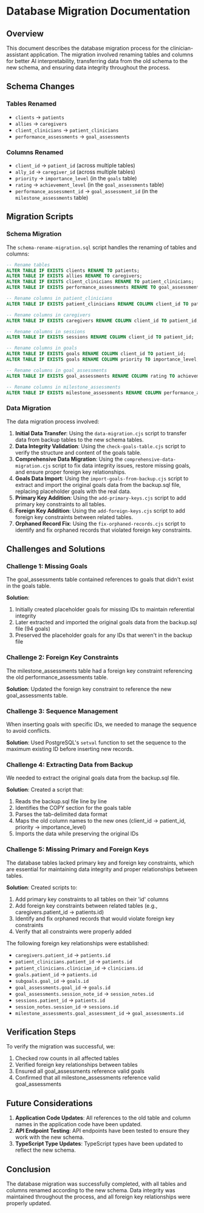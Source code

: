 # Database Migration Documentation

## Overview

This document describes the database migration process for the clinician-assistant application. The migration involved renaming tables and columns for better AI interpretability, transferring data from the old schema to the new schema, and ensuring data integrity throughout the process.

## Schema Changes

### Tables Renamed

- `clients` → `patients`
- `allies` → `caregivers`
- `client_clinicians` → `patient_clinicians`
- `performance_assessments` → `goal_assessments`

### Columns Renamed

- `client_id` → `patient_id` (across multiple tables)
- `ally_id` → `caregiver_id` (across multiple tables)
- `priority` → `importance_level` (in the `goals` table)
- `rating` → `achievement_level` (in the `goal_assessments` table)
- `performance_assessment_id` → `goal_assessment_id` (in the `milestone_assessments` table)

## Migration Scripts

### Schema Migration

The `schema-rename-migration.sql` script handles the renaming of tables and columns:

```sql
-- Rename tables
ALTER TABLE IF EXISTS clients RENAME TO patients;
ALTER TABLE IF EXISTS allies RENAME TO caregivers;
ALTER TABLE IF EXISTS client_clinicians RENAME TO patient_clinicians;
ALTER TABLE IF EXISTS performance_assessments RENAME TO goal_assessments;

-- Rename columns in patient_clinicians
ALTER TABLE IF EXISTS patient_clinicians RENAME COLUMN client_id TO patient_id;

-- Rename columns in caregivers
ALTER TABLE IF EXISTS caregivers RENAME COLUMN client_id TO patient_id;

-- Rename columns in sessions
ALTER TABLE IF EXISTS sessions RENAME COLUMN client_id TO patient_id;

-- Rename columns in goals
ALTER TABLE IF EXISTS goals RENAME COLUMN client_id TO patient_id;
ALTER TABLE IF EXISTS goals RENAME COLUMN priority TO importance_level;

-- Rename columns in goal_assessments
ALTER TABLE IF EXISTS goal_assessments RENAME COLUMN rating TO achievement_level;

-- Rename columns in milestone_assessments
ALTER TABLE IF EXISTS milestone_assessments RENAME COLUMN performance_assessment_id TO goal_assessment_id;
```

### Data Migration

The data migration process involved:

1. **Initial Data Transfer**: Using the `data-migration.cjs` script to transfer data from backup tables to the new schema tables.
2. **Data Integrity Validation**: Using the `check-goals-table.cjs` script to verify the structure and content of the goals table.
3. **Comprehensive Data Migration**: Using the `comprehensive-data-migration.cjs` script to fix data integrity issues, restore missing goals, and ensure proper foreign key relationships.
4. **Goals Data Import**: Using the `import-goals-from-backup.cjs` script to extract and import the original goals data from the backup.sql file, replacing placeholder goals with the real data.
5. **Primary Key Addition**: Using the `add-primary-keys.cjs` script to add primary key constraints to all tables.
6. **Foreign Key Addition**: Using the `add-foreign-keys.cjs` script to add foreign key constraints between related tables.
7. **Orphaned Record Fix**: Using the `fix-orphaned-records.cjs` script to identify and fix orphaned records that violated foreign key constraints.

## Challenges and Solutions

### Challenge 1: Missing Goals

The goal_assessments table contained references to goals that didn't exist in the goals table.

**Solution**: 
1. Initially created placeholder goals for missing IDs to maintain referential integrity
2. Later extracted and imported the original goals data from the backup.sql file (94 goals)
3. Preserved the placeholder goals for any IDs that weren't in the backup file

### Challenge 2: Foreign Key Constraints

The milestone_assessments table had a foreign key constraint referencing the old performance_assessments table.

**Solution**: Updated the foreign key constraint to reference the new goal_assessments table.

### Challenge 3: Sequence Management

When inserting goals with specific IDs, we needed to manage the sequence to avoid conflicts.

**Solution**: Used PostgreSQL's `setval` function to set the sequence to the maximum existing ID before inserting new records.

### Challenge 4: Extracting Data from Backup

We needed to extract the original goals data from the backup.sql file.

**Solution**: Created a script that:
1. Reads the backup.sql file line by line
2. Identifies the COPY section for the goals table
3. Parses the tab-delimited data format
4. Maps the old column names to the new ones (client_id → patient_id, priority → importance_level)
5. Imports the data while preserving the original IDs

### Challenge 5: Missing Primary and Foreign Keys

The database tables lacked primary key and foreign key constraints, which are essential for maintaining data integrity and proper relationships between tables.

**Solution**: Created scripts to:
1. Add primary key constraints to all tables on their 'id' columns
2. Add foreign key constraints between related tables (e.g., caregivers.patient_id → patients.id)
3. Identify and fix orphaned records that would violate foreign key constraints
4. Verify that all constraints were properly added

The following foreign key relationships were established:
- `caregivers.patient_id` → `patients.id`
- `patient_clinicians.patient_id` → `patients.id`
- `patient_clinicians.clinician_id` → `clinicians.id`
- `goals.patient_id` → `patients.id`
- `subgoals.goal_id` → `goals.id`
- `goal_assessments.goal_id` → `goals.id`
- `goal_assessments.session_note_id` → `session_notes.id`
- `sessions.patient_id` → `patients.id`
- `session_notes.session_id` → `sessions.id`
- `milestone_assessments.goal_assessment_id` → `goal_assessments.id`

## Verification Steps

To verify the migration was successful, we:

1. Checked row counts in all affected tables
2. Verified foreign key relationships between tables
3. Ensured all goal_assessments reference valid goals
4. Confirmed that all milestone_assessments reference valid goal_assessments

## Future Considerations

1. **Application Code Updates**: All references to the old table and column names in the application code have been updated.
2. **API Endpoint Testing**: API endpoints have been tested to ensure they work with the new schema.
3. **TypeScript Type Updates**: TypeScript types have been updated to reflect the new schema.

## Conclusion

The database migration was successfully completed, with all tables and columns renamed according to the new schema. Data integrity was maintained throughout the process, and all foreign key relationships were properly updated.
